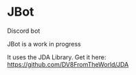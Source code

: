 # JBot
Discord bot


JBot is a work in progress


It uses the JDA Library. Get it here: https://github.com/DV8FromTheWorld/JDA
